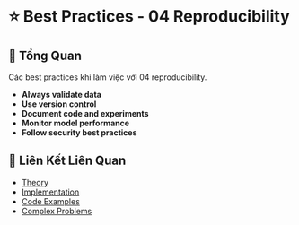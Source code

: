 # ⭐ Best Practices - 04 Reproducibility

## 🎯 Tổng Quan

Các best practices khi làm việc với 04 reproducibility.

- **Always validate data**
- **Use version control**
- **Document code and experiments**
- **Monitor model performance**
- **Follow security best practices**

## 🔗 Liên Kết Liên Quan

- [Theory](./THEORY_04_reproducibility.md)
- [Implementation](./IMPLEMENTATION_04_reproducibility.md)
- [Code Examples](./CODE_EXAMPLES_04_reproducibility.md)
- [Complex Problems](./COMPLEX_PROBLEMS.md)

